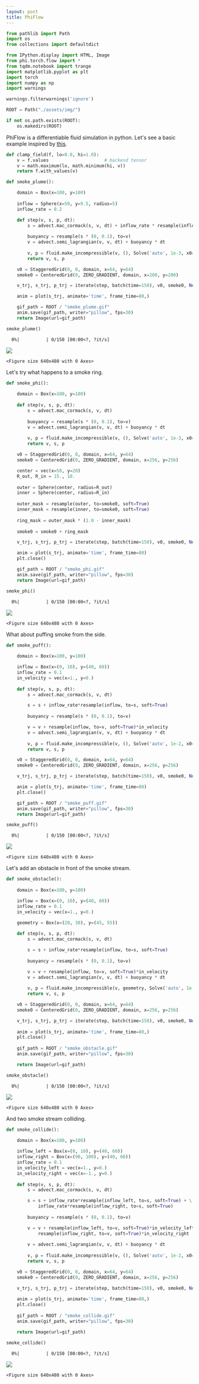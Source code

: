 ```yaml
---
layout: post
title: PhiFlow
---
```



```python
from pathlib import Path
import os
from collections import defaultdict

from IPython.display import HTML, Image
from phi.torch.flow import *
from tqdm.notebook import trange
import matplotlib.pyplot as plt
import torch
import numpy as np
import warnings

warnings.filterwarnings('ignore')

ROOT = Path("./assets/img/")

if not os.path.exists(ROOT):
    os.makedirs(ROOT)
```

PhiFlow is a differentiable fluid simulation in python. Let's see a basic example inspired by [this](https://tum-pbs.github.io/PhiFlow/examples/grids/Smoke_Plume.html).


```python
def clamp_field(f, lo=0.0, hi=1.0):
    v = f.values                     # backend tensor
    v = math.maximum(lo, math.minimum(hi, v))
    return f.with_values(v)
```


```python
def smoke_plume():

    domain = Box(x=100, y=100)
    
    inflow = Sphere(x=50, y=9.5, radius=5)
    inflow_rate = 0.2

    def step(v, s, p, dt):
        s = advect.mac_cormack(s, v, dt) + inflow_rate * resample(inflow, to=s, soft=True)
        
        buoyancy = resample(s * (0, 0.1), to=v)
        v = advect.semi_lagrangian(v, v, dt) + buoyancy * dt
        
        v, p = fluid.make_incompressible(v, (), Solve('auto', 1e-3, x0=p))
        return v, s, p

    v0 = StaggeredGrid(0, 0, domain, x=64, y=64)
    smoke0 = CenteredGrid(0, ZERO_GRADIENT, domain, x=200, y=200)

    v_trj, s_trj, p_trj = iterate(step, batch(time=150), v0, smoke0, None, dt=.5, substeps=3, range=trange)

    anim = plot(s_trj, animate='time', frame_time=80,)

    gif_path = ROOT / "smoke_plume.gif"  
    anim.save(gif_path, writer="pillow", fps=30)
    return Image(url=gif_path)

smoke_plume()
```


      0%|          | 0/150 [00:00<?, ?it/s]





<img src="{{ '/assets/2025-10-12-phiflow/img/smoke_plume.gif' | relative_url }}"/>




    <Figure size 640x480 with 0 Axes>


Let's try what happens to a smoke ring.


```python
def smoke_phi():
    
    domain = Box(x=100, y=100)
    
    def step(v, s, p, dt):
        s = advect.mac_cormack(s, v, dt)
        
        buoyancy = resample(s * (0, 0.1), to=v)
        v = advect.semi_lagrangian(v, v, dt) + buoyancy * dt
        
        v, p = fluid.make_incompressible(v, (), Solve('auto', 1e-3, x0=p))
        return v, s, p

    v0 = StaggeredGrid(0, 0, domain, x=64, y=64)
    smoke0 = CenteredGrid(0, ZERO_GRADIENT, domain, x=256, y=256)

    center = vec(x=50, y=20)
    R_out, R_in = 15., 10.
    
    outer = Sphere(center, radius=R_out)
    inner = Sphere(center, radius=R_in)
    
    outer_mask = resample(outer, to=smoke0, soft=True)
    inner_mask = resample(inner, to=smoke0, soft=True)
    
    ring_mask = outer_mask * (1.0 - inner_mask) 
    
    smoke0 = smoke0 + ring_mask

    v_trj, s_trj, p_trj = iterate(step, batch(time=150), v0, smoke0, None, dt=.5, range=trange, substeps=3)

    anim = plot(s_trj, animate='time', frame_time=80)
    plt.close()

    gif_path = ROOT / "smoke_phi.gif"  
    anim.save(gif_path, writer="pillow", fps=30)
    return Image(url=gif_path)

smoke_phi()
```


      0%|          | 0/150 [00:00<?, ?it/s]





<img src="{{ '/assets/2025-10-12-phiflow/img/smoke_phi.gif' | relative_url }}"/>




    <Figure size 640x480 with 0 Axes>


What about puffing smoke from the side.


```python
def smoke_puff():
    
    domain = Box(x=100, y=100)

    inflow = Box(x=(0, 10), y=(40, 60))
    inflow_rate = 0.1
    in_velocity = vec(x=1., y=0.)
    
    def step(v, s, p, dt):
        s = advect.mac_cormack(s, v, dt)

        s = s + inflow_rate*resample(inflow, to=s, soft=True)
        
        buoyancy = resample(s * (0, 0.1), to=v)

        v = v + resample(inflow, to=v, soft=True)*in_velocity
        v = advect.semi_lagrangian(v, v, dt) + buoyancy * dt
        
        v, p = fluid.make_incompressible(v, (), Solve('auto', 1e-2, x0=p))
        return v, s, p

    v0 = StaggeredGrid(0, 0, domain, x=64, y=64)
    smoke0 = CenteredGrid(0, ZERO_GRADIENT, domain, x=256, y=256)

    v_trj, s_trj, p_trj = iterate(step, batch(time=150), v0, smoke0, None, dt=.5, range=trange, substeps=3)

    anim = plot(s_trj, animate='time', frame_time=80)
    plt.close()

    gif_path = ROOT / "smoke_puff.gif"  
    anim.save(gif_path, writer="pillow", fps=30)
    return Image(url=gif_path)

smoke_puff()
```


      0%|          | 0/150 [00:00<?, ?it/s]





<img src="{{ '/assets/2025-10-12-phiflow/img/smoke_puff.gif' | relative_url }}"/>




    <Figure size 640x480 with 0 Axes>


Let's add an obstacle in front of the smoke stream.


```python
def smoke_obstacle():
    
    domain = Box(x=100, y=100)

    inflow = Box(x=(0, 10), y=(40, 60))
    inflow_rate = 0.1
    in_velocity = vec(x=1., y=0.)

    geometry = Box(x=(20, 30), y=(45, 55))
    
    def step(v, s, p, dt):
        s = advect.mac_cormack(s, v, dt)

        s = s + inflow_rate*resample(inflow, to=s, soft=True)
        
        buoyancy = resample(s * (0, 0.1), to=v)

        v = v + resample(inflow, to=v, soft=True)*in_velocity
        v = advect.semi_lagrangian(v, v, dt) + buoyancy * dt
        
        v, p = fluid.make_incompressible(v, geometry, Solve('auto', 1e-2, x0=p))
        return v, s, p

    v0 = StaggeredGrid(0, 0, domain, x=64, y=64)
    smoke0 = CenteredGrid(0, ZERO_GRADIENT, domain, x=256, y=256)

    v_trj, s_trj, p_trj = iterate(step, batch(time=150), v0, smoke0, None, dt=.5, range=trange, substeps=3)
    
    anim = plot(s_trj, animate='time', frame_time=80,)
    plt.close()
    
    gif_path = ROOT / "smoke_obstacle.gif"  
    anim.save(gif_path, writer="pillow", fps=30)

    return Image(url=gif_path)

smoke_obstacle()
```


      0%|          | 0/150 [00:00<?, ?it/s]





<img src="{{ '/assets/2025-10-12-phiflow/img/smoke_obstacle.gif' | relative_url }}"/>




    <Figure size 640x480 with 0 Axes>


And two smoke stream colliding.


```python
def smoke_collide():
    
    domain = Box(x=100, y=100)

    inflow_left = Box(x=(0, 10), y=(40, 60))
    inflow_right = Box(x=(90, 100), y=(40, 60))
    inflow_rate = 0.1
    in_velocity_left = vec(x=1., y=0.)
    in_velocity_right = vec(x=-1., y=0.)
    
    def step(v, s, p, dt):
        s = advect.mac_cormack(s, v, dt)

        s = s + inflow_rate*resample(inflow_left, to=s, soft=True) + \
            inflow_rate*resample(inflow_right, to=s, soft=True)
        
        buoyancy = resample(s * (0, 0.1), to=v)

        v = v + resample(inflow_left, to=v, soft=True)*in_velocity_left + \
            resample(inflow_right, to=v, soft=True)*in_velocity_right
        
        v = advect.semi_lagrangian(v, v, dt) + buoyancy * dt
        
        v, p = fluid.make_incompressible(v, (), Solve('auto', 1e-2, x0=p))
        return v, s, p

    v0 = StaggeredGrid(0, 0, domain, x=64, y=64)
    smoke0 = CenteredGrid(0, ZERO_GRADIENT, domain, x=256, y=256)

    v_trj, s_trj, p_trj = iterate(step, batch(time=150), v0, smoke0, None, dt=.5, range=trange, substeps=3)
    
    anim = plot(s_trj, animate='time', frame_time=80,)
    plt.close()
    
    gif_path = ROOT / "smoke_collide.gif"  
    anim.save(gif_path, writer="pillow", fps=30)

    return Image(url=gif_path)

smoke_collide()
```


      0%|          | 0/150 [00:00<?, ?it/s]





<img src="{{ '/assets/2025-10-12-phiflow/img/smoke_collide.gif' | relative_url }}"/>




    <Figure size 640x480 with 0 Axes>



```python

```
